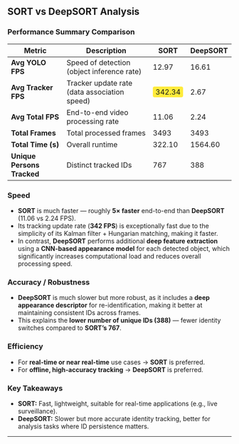 ## SORT vs DeepSORT Analysis

### Performance Summary Comparison

| **Metric** | **Description** | **SORT** | **DeepSORT** |
|-------------|----------------|-----------|---------------|
| **Avg YOLO FPS** | Speed of detection (object inference rate) | 12.97 | 16.61 |
| **Avg Tracker FPS** | Tracker update rate (data association speed) | <span style="background-color: #ffeb3b; padding: 2px 6px; border-radius: 4px;">342.34</span> | 2.67 |
| **Avg Total FPS** | End-to-end video processing rate | 11.06 | 2.24 |
| **Total Frames** | Total processed frames | 3493 | 3493 |
| **Total Time (s)** | Overall runtime | 322.10 | 1564.60 |
| **Unique Persons Tracked** | Distinct tracked IDs | 767 | 388 |

### Speed
- **SORT** is much faster — roughly **5× faster** end-to-end than **DeepSORT** (11.06 vs 2.24 FPS).
- Its tracking update rate (**342 FPS**) is exceptionally fast due to the simplicity of its Kalman filter + Hungarian matching, making it faster.
- In contrast, **DeepSORT** performs additional **deep feature extraction** using a **CNN-based appearance model** for each detected object, which significantly increases computational load and reduces overall processing speed.

### Accuracy / Robustness
- **DeepSORT** is much slower but more robust, as it includes a **deep appearance descriptor** for re-identification, making it better at maintaining consistent IDs across frames.
- This explains the **lower number of unique IDs (388)** — fewer identity switches compared to **SORT’s 767**.

### Efficiency
- For **real-time or near real-time** use cases → **SORT** is preferred.
- For **offline, high-accuracy tracking** → **DeepSORT** is preferred.

### Key Takeaways
- **SORT:** Fast, lightweight, suitable for real-time applications (e.g., live surveillance).  
- **DeepSORT:** Slower but more accurate identity tracking, better for analysis tasks where ID persistence matters.
---